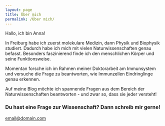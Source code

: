 ```yaml
---
layout: page
title: Über mich
permalink: /Über mich/
---
```

Hallo, ich bin Anna!

In Freiburg habe ich zuerst molekulare Medizin, dann Physik und Biophysik studiert. Dadurch habe ich mich mit vielen Naturwissenschaften genau befasst. Besonders faszinierend finde ich den menschlichen Körper und seine Funktionsweise.

Momentan forsche ich im Rahmen meiner Doktorarbeit am Immunsystem und versuche die Frage zu beantworten, wie Immunzellen Eindringlinge genau erkennen.

Auf meine Blog möchte ich spannende Fragen aus dem Bereich der Naturwissenschaften beantworten - und zwar so, dass sie jeder versteht!


### Du hast eine Frage zur Wissenschaft? Dann schreib mir gerne!


[email@domain.com](mailto:email@domain.com)
